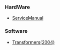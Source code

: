 <h3>HardWare</h3>
<ul>
	<li><a href='ServiceManual'>ServiceManual</a></li>
</ul>
<h3>Software</h3>
<ul>
	<li><a href='Transformers(2004)'>Transformers(2004)</a></li>
</ul>
